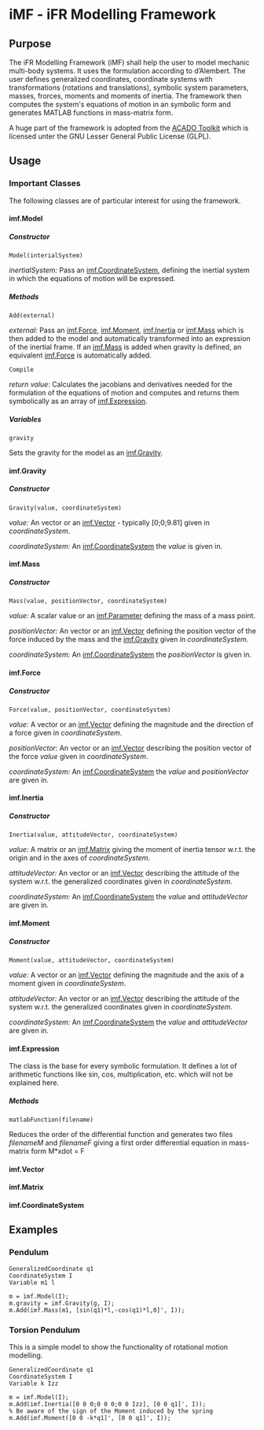 # iMF - iFR Modelling Framework #

## Purpose ##

The iFR Modelling Framework (iMF) shall help the user to model mechanic multi-body systems. It uses the formulation according to d’Alembert. The user defines generalized coordinates, coordinate systems with transformations (rotations and translations), symbolic system parameters, masses, frorces, moments and moments of inertia. The framework then computes the system's equations of motion in an symbolic form and generates MATLAB functions in mass-matrix form.

A huge part of the framework is adopted from the [ACADO Toolkit](https://acado.github.io/ "ACADO Toolkit") which is licensed unter the GNU Lesser General Public License (GLPL).

## Usage ##
### Important Classes ###

The following classes are of particular interest for using the framework.

#### imf.Model ####

##### Constructor #####
    Model(interialSystem)

*inertialSystem:* Pass an [imf.CoordinateSystem](#imfcoordinateSystem), defining the inertial system in which the equations of motion will be expressed.

##### Methods #####
    Add(external)
*external:* Pass an [imf.Force](#imfforce), [imf.Moment](#imfmoment), [imf.Inertia](#imfinertia) or [imf.Mass](#imfmass) which is then added to the model and automatically transformed into an expression of the inertial frame. If an [imf.Mass](#imfmass) is added when gravity is defined, an equivalent [imf.Force](#imfforce) is automatically added.

	Compile
*return value*: Calculates the jacobians and derivatives needed for the formulation of the equations of motion and computes and returns them symbolically as an array of [imf.Expression](#imfexpression). 

##### Variables #####
	gravity
Sets the gravity for the model as an [imf.Gravity](#imfgravity).


#### imf.Gravity ####

##### Constructor #####
    Gravity(value, coordinateSystem)

*value:* An vector or an [imf.Vector](#imfvector) - typically [0;0;9.81] given in *coordinateSystem*.

*coordinateSystem:* An [imf.CoordinateSystem](#imfcoordinateSystem) the *value* is given in.

#### imf.Mass ####

##### Constructor #####
    Mass(value, positionVector, coordinateSystem)

*value:* A scalar value or an [imf.Parameter](#imfparameter) defining the mass of a mass point.

*positionVector:* An vector or an [imf.Vector](#imfvector) defining the position vector of the force induced by the mass and the [imf.Gravity](#imfgravity) given in *coordinateSystem*.

*coordinateSystem:* An [imf.CoordinateSystem](#imfcoordinateSystem) the *positionVector* is given in.

#### imf.Force ####

##### Constructor #####
    Force(value, positionVector, coordinateSystem)

*value:* A vector or an [imf.Vector](#imfvector) defining the magnitude and the direction of a force given in *coordinateSystem*.

*positionVector:* An vector or an [imf.Vector](#imfvector) describing the position vector of the force *value* given in *coordinateSystem*.

*coordinateSystem:* An [imf.CoordinateSystem](#imfcoordinateSystem) the *value* and *positionVector* are given in.

#### imf.Inertia ####

##### Constructor #####
    Inertia(value, attitudeVector, coordinateSystem)

*value:* A matrix or an [imf.Matrix](#imfmatrix) giving the moment of inertia tensor w.r.t. the origin and in the axes of *coordinateSystem*.

*attitudeVector:* An vector or an [imf.Vector](#imfvector) describing the attitude of the system w.r.t. the generalized coordinates given in *coordinateSystem*.

*coordinateSystem:* An [imf.CoordinateSystem](#imfcoordinateSystem) the *value* and *attitudeVector* are given in.

#### imf.Moment ####

##### Constructor #####
    Moment(value, attitudeVector, coordinateSystem)

*value:* A vector or an [imf.Vector](#imfvector) defining the magnitude and the axis of a moment given in *coordinateSystem*.

*attitudeVector:* An vector or an [imf.Vector](#imfvector) describing the attitude of the system w.r.t. the generalized coordinates given in *coordinateSystem*.

*coordinateSystem:* An [imf.CoordinateSystem](#imfcoordinateSystem) the *value* and *attitudeVector* are given in.

#### imf.Expression ####

The class is the base for every symbolic formulation. It defines a lot of arithmetic functions like sin, cos, multiplication, etc. which will not be explained here.
 
##### Methods #####
    matlabFunction(filename)
Reduces the order of the differential function and generates two files *filenameM* and *filenameF* giving a first order differential equation in mass-matrix form M*xdot = F

#### imf.Vector ####
#### imf.Matrix ####
#### imf.CoordinateSystem ####

## Examples ##
### Pendulum ###

    GeneralizedCoordinate q1
    CoordinateSystem I
    Variable m1 l

    m = imf.Model(I);
    m.gravity = imf.Gravity(g, I);
    m.Add(imf.Mass(m1, [sin(q1)*l,-cos(q1)*l,0]', I));

### Torsion Pendulum ###
This is a simple model to show the functionality of rotational motion modelling.

    GeneralizedCoordinate q1
    CoordinateSystem I
    Variable k Izz

    m = imf.Model(I);
    m.Add(imf.Inertia([0 0 0;0 0 0;0 0 Izz], [0 0 q1]', I));
    % Be aware of the sign of the Moment induced by the spring
    m.Add(imf.Moment([0 0 -k*q1]', [0 0 q1]', I)); 